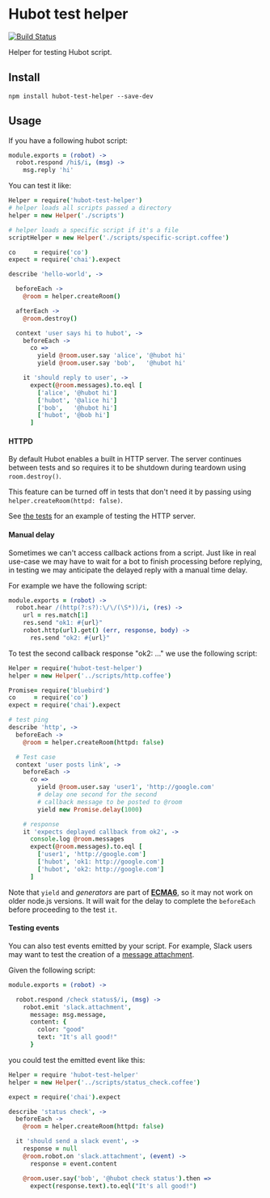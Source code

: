 # Hubot test helper

[![Build Status](https://travis-ci.org/mtsmfm/hubot-test-helper.svg?branch=master)](https://travis-ci.org/mtsmfm/hubot-test-helper)

Helper for testing Hubot script.

## Install

`npm install hubot-test-helper --save-dev`

## Usage

If you have a following hubot script:

```coffee
module.exports = (robot) ->
  robot.respond /hi$/i, (msg) ->
    msg.reply 'hi'
```

You can test it like:

```coffee
Helper = require('hubot-test-helper')
# helper loads all scripts passed a directory
helper = new Helper('./scripts')

# helper loads a specific script if it's a file
scriptHelper = new Helper('./scripts/specific-script.coffee')

co     = require('co')
expect = require('chai').expect

describe 'hello-world', ->

  beforeEach ->
    @room = helper.createRoom()

  afterEach ->
    @room.destroy()

  context 'user says hi to hubot', ->
    beforeEach ->
      co =>
        yield @room.user.say 'alice', '@hubot hi'
        yield @room.user.say 'bob',   '@hubot hi'

    it 'should reply to user', ->
      expect(@room.messages).to.eql [
        ['alice', '@hubot hi']
        ['hubot', '@alice hi']
        ['bob',   '@hubot hi']
        ['hubot', '@bob hi']
      ]
```

#### HTTPD

By default Hubot enables a built in HTTP server. The server continues between
tests and so requires it to be shutdown during teardown using `room.destroy()`.

This feature can be turned off in tests that don't need it by passing using
`helper.createRoom(httpd: false)`.

See [the tests](test/httpd-world_test.coffee) for an example of testing the
HTTP server.


#### Manual delay

Sometimes we can't access callback actions from a script.
Just like in real use-case we may have to wait for a bot to finish processing before replying,
in testing we may anticipate the delayed reply with a manual time delay.

For example we have the following script:

```coffee
module.exports = (robot) ->
  robot.hear /(http(?:s?):\/\/(\S*))/i, (res) ->
    url = res.match[1]
    res.send "ok1: #{url}"
    robot.http(url).get() (err, response, body) ->
      res.send "ok2: #{url}"
```

To test the second callback response "ok2: ..." we use the following script:

```coffee
Helper = require('hubot-test-helper')
helper = new Helper('../scripts/http.coffee')

Promise= require('bluebird')
co     = require('co')
expect = require('chai').expect

# test ping
describe 'http', ->
  beforeEach ->
    @room = helper.createRoom(httpd: false)

  # Test case
  context 'user posts link', ->
    beforeEach ->
      co =>
        yield @room.user.say 'user1', 'http://google.com'
        # delay one second for the second
        # callback message to be posted to @room
        yield new Promise.delay(1000)

    # response
    it 'expects deplayed callback from ok2', ->
      console.log @room.messages
      expect(@room.messages).to.eql [
        ['user1', 'http://google.com']
        ['hubot', 'ok1: http://google.com']
        ['hubot', 'ok2: http://google.com']
      ]
```

Note that `yield` and *generators* are part of [**ECMA6**](https://developer.mozilla.org/en-US/docs/Web/JavaScript/Reference/Statements/function*), so it may not work on older node.js versions. It will wait for the delay to complete the `beforeEach` before proceeding to the test `it`.


#### Testing events

You can also test events emitted by your script.  For example, Slack users
may want to test the creation of a
[message attachment](https://api.slack.com/docs/attachments).

Given the following script:

```coffee
module.exports = (robot) ->

  robot.respond /check status$/i, (msg) ->
    robot.emit 'slack.attachment',
      message: msg.message,
      content: {
        color: "good"
        text: "It's all good!"
      }
```

you could test the emitted event like this:

```coffee
Helper = require 'hubot-test-helper'
helper = new Helper('../scripts/status_check.coffee')

expect = require('chai').expect

describe 'status check', ->
  beforeEach ->
    @room = helper.createRoom(httpd: false)

  it 'should send a slack event', ->
    response = null
    @room.robot.on 'slack.attachment', (event) ->
      response = event.content

    @room.user.say('bob', '@hubot check status').then =>
      expect(response.text).to.eql("It's all good!")
```
